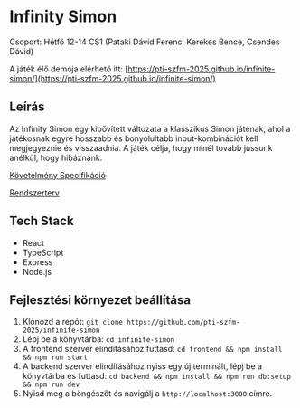 # Infinity Simon
Csoport: Hétfő 12-14 CS1 (Pataki Dávid Ferenc, Kerekes Bence, Csendes Dávid)

A játék élő demója elérhető itt: [https://pti-szfm-2025.github.io/infinite-simon/](https://pti-szfm-2025.github.io/infinite-simon/)

## Leírás
Az Infinity Simon egy kibővített változata a klasszikus Simon játénak, ahol a játékosnak egyre hosszabb és bonyolultabb input-kombinációt kell megjegyeznie és visszaadnia. A játék célja, hogy minél tovább jussunk anélkül, hogy hibáznánk.

[Követelmény Specifikáció](./docs/req-spec.md)

[Rendszerterv](./docs/system-design.md)

## Tech Stack
- React
- TypeScript
- Express
- Node.js

## Fejlesztési környezet beállítása
1. Klónozd a repót: `git clone https://github.com/pti-szfm-2025/infinite-simon`
2. Lépj be a könyvtárba: `cd infinite-simon`
3. A frontend szerver elindításához futtasd: `cd frontend && npm install && npm run start`
4. A backend szerver elindításához nyiss egy új terminált, lépj be a könyvtárba és futtasd: `cd backend && npm install && npm run db:setup && npm run dev`
5. Nyisd meg a böngészőt és navigálj a `http://localhost:3000` címre.